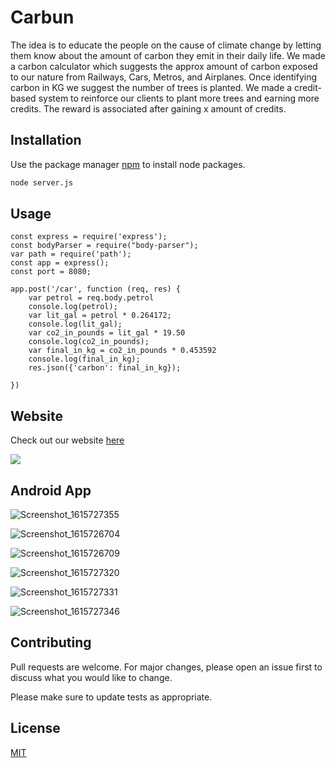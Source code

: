 # Carbun

The idea is to educate the people on the cause of climate change by letting them know about the amount of carbon they emit in their daily life. We made a carbon calculator which suggests the approx amount of carbon exposed to our nature from Railways, Cars, Metros, and Airplanes. Once identifying carbon in KG we suggest the number of trees is planted. 
We made a credit-based system to reinforce our clients to plant more trees and earning more credits. The reward is associated after gaining x amount of credits.

## Installation

Use the package manager [npm](https://nodejs.org/dist/v14.16.0/node-v14.16.0-linux-x64.tar.xz) to install node packages.

```bash
node server.js
```

## Usage

```node
const express = require('express');
const bodyParser = require("body-parser");
var path = require('path');
const app = express();
const port = 8080;

app.post('/car', function (req, res) {
	var petrol = req.body.petrol
	console.log(petrol);
	var lit_gal = petrol * 0.264172;
	console.log(lit_gal);
	var co2_in_pounds = lit_gal * 19.50
	console.log(co2_in_pounds);
	var final_in_kg = co2_in_pounds * 0.453592
	console.log(final_in_kg);
	res.json({'carbon': final_in_kg});

})
```
## Website
Check out our website [here](https://crackdcode.000webhostapp.com/
)

![](https://cdn.discordapp.com/attachments/820163697083285556/820641972418117712/Home_Page.jpg)

## Android App

![Screenshot_1615727355](https://user-images.githubusercontent.com/29622334/111070003-b399ff00-84f5-11eb-9e07-8d8827bee70e.png)

![Screenshot_1615726704](https://user-images.githubusercontent.com/29622334/111070029-d0363700-84f5-11eb-8bc5-a57ba0bbb79f.png)

![Screenshot_1615726709](https://user-images.githubusercontent.com/29622334/111070061-efcd5f80-84f5-11eb-8a6f-0ae1a3567c79.png)

![Screenshot_1615727320](https://user-images.githubusercontent.com/29622334/111070123-24411b80-84f6-11eb-9cd4-4451629f47a5.png)

![Screenshot_1615727331](https://user-images.githubusercontent.com/29622334/111070131-30c57400-84f6-11eb-9546-00f685a4a5a7.png)

![Screenshot_1615727346](https://user-images.githubusercontent.com/29622334/111070156-3f139000-84f6-11eb-89a5-a485d7aa425f.png)

## Contributing
Pull requests are welcome. For major changes, please open an issue first to discuss what you would like to change.

Please make sure to update tests as appropriate.

## License
[MIT](https://choosealicense.com/licenses/mit/)